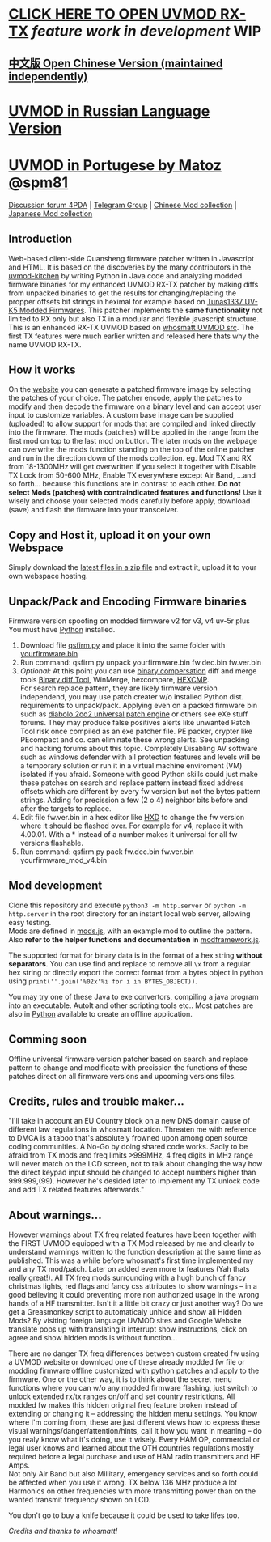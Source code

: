 # [CLICK HERE TO OPEN UVMOD RX-TX](http://uvmod.ddns.net/) *feature work in development* WIP
## [中文版 Open Chinese Version (maintained independently)](https://uvmod.xanyi.eu.org/)
# [UVMOD in Russian Language Version](https://uvmod.valek.net.ru/)
# [UVMOD in Portugese by Matoz @spm81](https://meshtastic.pt/QuanSheng/)

[Discussion forum 4PDA](https://4pda.to/forum/index.php?showtopic=1071343&st=0) | [Telegram Group](https://t.me/uv_k5/34434) | [Chinese Mod collection](https://www.zhihu.com/people/troilusxi) | [Japanese Mod collection](https://www.nazononiku.com/uncategorized/uv-k5%E3%81%AE%E3%83%95%E3%82%A1%E3%83%BC%E3%83%A0%E3%82%A6%E3%82%A7%E3%82%A2%E3%82%92%E3%82%AB%E3%82%B9%E3%82%BF%E3%83%9E%E3%82%A4%E3%82%BA/686/)

## Introduction

Web-based client-side Quansheng firmware patcher written in Javascript and HTML.
It is based on the discoveries by the many contributors in the [uvmod-kitchen](https://github.com/amnemonic/Quansheng_UV-K5_Firmware/tree/main/uvmod_kitchen) by writing Python in Java code and analyzing modded firmware binaries for my enhanced UVMOD RX-TX patcher by making diffs from unpacked binaries to get the results for changing/replacing the propper offsets bit strings in heximal for example based on [Tunas1337 UV-K5 Modded Firmwares](https://github.com/Tunas1337/UV-K5-Modded-Firmwares). This patcher implements the **same functionality** not limited to RX only but also TX in a modular and flexible javascript structure. This is an enhanced RX-TX UVMOD based on [whosmatt UVMOD src](https://github.com/whosmatt/uvmod). The first TX features were much earlier written and released here thats why the name UVMOD RX-TX.

## How it works
On the [website](https://recon.ddns.net/) you can generate a patched firmware image by selecting the patches of your choice. The patcher encode, apply the patches to modify and then decode the firmware on a binary level and can accept user input to customize variables. A custom base image can be supplied (uploaded) to allow support for mods that are compiled and linked directly into the firmware. The mods (patches) will be applied in the range from the first mod on top to the last mod on button. The later mods on the webpage can overwrite the mods function standing on the top of the online patcher and run in the direction down of the mods collection. eg. Mod TX and RX from 18-1300MHz will get overwritten if you select it together with Disable TX Lock from 50-600 MHz, Enable TX everywhere except Air Band, ...and so forth... because this functions are in contrast to each other. 
**Do not select Mods (patches) with contraindicated features and functions!**
Use it wisely and choose your selected mods carefully before apply, download (save) and flash the firmware into your transceiver.

## Copy and Host it, upload it on your own Webspace

Simply download the [latest files in a zip file](https://github.com/RE3CON/uvmod/archive/refs/heads/main.zip) and extract it, upload it to your own webspace hosting.

## Unpack/Pack and Encoding Firmware binaries

Firmware version spoofing on modded firmware v2 for v3, v4 uv-5r plus<br>
You must have [Python](https://www.python.org/downloads/) installed.
1. Download file [qsfirm.py](https://github.com/RE3CON/Quansheng_UV-K5_Firmware/blob/main/firmware/qsfirm.py) and place it into the same folder with [yourfirmware.bin](https://github.com/RE3CON/Quansheng_UV-K5_Firmware/tree/main/firmware)
3. Run command: qsfirm.py unpack yourfirmware.bin fw.dec.bin fw.ver.bin
4. *Optional:* At this point you can use [binary compersation](https://en.m.wikipedia.org/wiki/Comparison_of_file_comparison_tools) diff and merge tools [Binary diff Tool](https://www.guiffy.com/Binary-Diff-Tool.html), WinMerge, hexcompare, [HEXCMP](https://hexcmp.en.lo4d.com/windows).<br> For search replace pattern, they are likely firmware version independend, you may use patch creater w/o installed Python dist. requirements to unpack/pack. Applying even on a packed firmware bin such as [diabolo 2oo2 universal patch engine](https://github.com/RE3CON/diablo2oo2-s-Universal-Patcher-dUP-Windows) or others see eXe stuff forums. They may produce false positives alerts like unwanted Patch Tool risk once compiled as an exe patcher file. PE packer, crypter like PEcompact and co. can eliminate these wrong alerts. See unpacking and hacking forums about this topic. Completely Disabling AV software such as windows defender with all protection features and levels will be a temporary solution or run it in a virtual machine enviroment (VM) isolated if you afraid. Someone with good Python skills could just make these patches on search and replace pattern instead fixed address offsets which are different by every fw version but not the bytes pattern strings. Adding for precission a few (2 o 4) neighbor bits before and after the targets to replace.
5. Edit file fw.ver.bin in a hex editor like [HXD](https://mh-nexus.de/en/hxd/) to change the fw version where it should be flashed over. For example for v4, replace it with 4.00.01. With a * instead of a number makes it universal for all fw versions flashable.
6. Run command: qsfirm.py pack fw.dec.bin fw.ver.bin yourfirmware_mod_v4.bin

## Mod development

Clone this repository and execute `python3 -m http.server` or `python -m http.server` in the root directory for an instant local web server, allowing easy testing.  
Mods are defined in [mods.js](mods.js), with an example mod to outline the pattern.  
Also __refer to the helper functions and documentation in__ [modframework.js](js/modframework.js).  

The supported format for binary data is in the format of a hex string __without separators__. You can use find and replace to remove all `\x` from a regular hex string or directly export the correct format from a bytes object in python using `print(''.join('%02x'%i for i in BYTES_OBJECT))`.

You may try one of these Java to exe convertors, compiling a java program into an executable. AutoIt and other scripting tools etc.. Most patches are also in [Python](https://github.com/amnemonic/Quansheng_UV-K5_Firmware/tree/main/uvmod_kitchen) available  to create an offline application.

## **Comming soon** 
Offline universal firmware version patcher
based on search and replace pattern to change and modificate with precission the functions of these patches direct on all firmware versions and upcoming versions files.<br>

## Credits, rules and trouble maker...
"I'll take in account an EU Country block on a new DNS domain cause of different law regulations in whosmatt location. Threaten me with reference to DMCA is a taboo that's absolutely frowned upon among open source coding communities. A No-Go by doing shared code works. Sadly to be afraid from TX mods and freq limits >999MHz, 4 freq digits in MHz range will never match on the LCD screen, not to talk about changing the way how the direct keypad input should be changed to accept numbers higher than 999.999,(99). However he's desided later to implement my TX unlock code and add TX related features afterwards."

## About warnings...
However warnings about TX freq related features have been together with the FIRST UVMOD equipped with a TX Mod released by me and clearly to understand warnings written to the function description at the same time as published. This was a while before whosmatt's first time implemented my and any TX mod/patch. Later on added even more tx features (Yah thats really great!). All TX freq mods surrounding with a hugh bunch of fancy christmas lights, red flags and fancy css attributes to show warnings – in a good believing it could preventing more non authorized usage in the wrong hands of a HF transmitter. Isn't it a little bit crazy or just another way? Do we get a Greasmonkey script to automaticaly unhide and show all Hidden Mods? By visiting foreign language UVMOD sites and Google Website translate pops up with translating it interrupt show instructions, click on agree and show hidden mods is without function...

There are no danger TX freq differences between custom created fw using a UVMOD website or download one of these already modded fw file or modding firmware offline customized with python patches and apply to the firmware. One or the other way, it is to think about the secret menu functions where you can w/o any modded firmware flashing, just switch to unlock extended rx/tx ranges on/off and set country restrictions. All modded fw makes this hidden original freq feature broken instead of extending or changing it – addressing the hidden menu settings. 
You know where I'm coming from, these are just different views how to express these visual warnings/danger/attention/hints, call it how you want in meaning – do you realy know what it's doing, use it wisely. Every HAM OP, commercial or legal user knows and learned about the QTH countries regulations mostly required before a legal purchase and use of HAM radio transmitters and HF Amps.  
Not only Air Band but also Millitary, emergency services and so forth could be affected when you use it wrong. TX below 136 MHz produce a lot Harmonics on other frequencies with more transmitting power than on the wanted transmit frequency shown on LCD.

You don't go to buy a knife because it could be used to take lifes too.

*Credits and thanks to whosmatt!*
